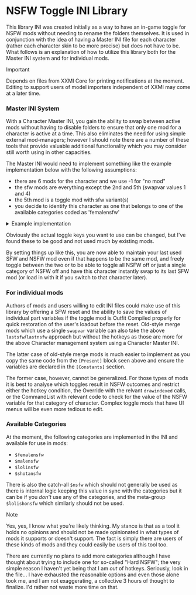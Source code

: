 # NSFW Toggle INI Library
This library INI was created initially as a way to have an in-game toggle for NSFW mods without needing to rename the folders themselves. It is used in conjunction with the idea of having a Master INI file for each character (rather each character skin to be more precise) but does not have to be. What follows is an explanation of how to utilize this library both for the Master INI system and for individual mods.
> [!IMPORTANT]
> Depends on files from XXMI Core for printing notifications at the moment. Editing to support users of model importers independent of XXMI may come at a later time.
### Master INI System
With a Character Master INI, you gain the ability to swap between active mods without having to disable folders to ensure that only one mod for a character is active at a time. This also eliminates the need for using simple external mod-managers; however I should note there are a number of these tools that provide valuable additional functionality which you may consider still worth using in other capacities.

The Master INI would need to implement something like the example implementation below with the following assumptions:
* there are 6 mods for the character and we use -1 for "no mod"
* the sfw mods are everything except the 2nd and 5th (swapvar values 1 and 4)
* the 5th mod is a toggle mod with sfw variant(s)
* you decide to identify this character as one that belongs to one of the available categories coded as 'femalensfw'

<details>
<summary>Example implementation</summary>

```ini
[Constants]
global persist $swapvar = 0
global persist $lastsfw = 0
global persist $lastnsfw = 0
global persist $isnsfw = 0
global $nsfwenabledcopy = 1
global $nsfwtoggleval
global $active

[KeySwapSFW]
condition = $active == 1 && $\global\nsfwtoggle\femalensfw == 0
key = ctrl VK_RIGHT no_shift no_alt
back = ctrl VK_LEFT no_shift no_alt
type = cycle
$swapvar = -1,0,2,3,4,5
$isnsfw  =  0

[KeySwapSFW.2]
condition = $active == 1 && $\global\nsfwtoggle\femalensfw == 1 && $isnsfw == 0
key  = ctrl VK_UP no_shift no_alt
back = ctrl VK_DOWN no_shift no_alt
type = cycle
$swapvar = -1,0,2,3,5
$isnsfw  =  0

[KeySwapNSFW]
condition = $active == 1 && $\global\nsfwtoggle\femalensfw == 1 && $isnsfw == 1
key = ctrl VK_UP no_shift no_alt
back = ctrl VK_DOWN no_shift no_alt
type = cycle
$swapvar = 1,4

[KeySwapFull]
condition = $active == 1 && $\global\nsfwtoggle\femalensfw == 1
key = ctrl VK_RIGHT no_shift no_alt
back = ctrl VK_LEFT no_shift no_alt
type = cycle
$swapvar = -1,0,1,2,3,4,5
$isnsfw  =  0,0,1,0,0,1,0

[KeySelectSFW]
condition = $active == 1 && $\global\nsfwtoggle\femalensfw == 1 && $isnsfw == 1
key = shift VK_RIGHT no_ctrl no_alt
back = shift VK_LEFT no_ctrl no_alt
type = cycle
$lastsfw = -1,0,2,3,4,5

[KeySelectNSFW]
condition = $active == 1 && $\global\nsfwtoggle\femalensfw == 0 && $isnsfw == 0
key = shift VK_RIGHT no_ctrl no_alt
back = shift VK_LEFT no_ctrl no_alt
type = cycle
$lastnsfw = 1,4

[KeyToggleLastSaved]
condition = $active == 1 && $\global\nsfwtoggle\femalensfw == 1
key = shift . no_alt no_ctrl
run = CommandListToggleSaved

[Present]
post $active = 0
$nsfwtoggleval = $\global\nsfwtoggle\femalensfw
$shouldswap = ($nsfwenabledcopy != $nsfwtoggleval) && ($nsfwtoggleval == 0 || $\global\nsfwtoggle\notificationtype != 1)

if $nsfwtoggleval == 0
    if $isnsfw
        $lastnsfw = $swapvar
        if $shouldswap
            $swapvar = $lastsfw
            $isnsfw = 0
        endif
    endif
else if $nsfwtoggleval == 1
    if !$isnsfw
        $lastsfw = $swapvar
        if $shouldswap
            $swapvar = $lastnsfw
            $isnsfw = 1
        endif
    endif
endif
$nsfwenabledcopy = $nsfwtoggleval

[TextureOverrideCharacterPosition]
hash = <hash>
$active = 1

[CommandListToggleSaved]
if $isnsfw
    $lastnsfw = $swapvar
    $swapvar = $lastsfw
    $isnsfw = 0
else
    $lastsfw = $swapvar
    $swapvar = $lastnsfw
    $isnsfw = 1
endif
```
</details>

Obviously the actual toggle keys you want to use can be changed, but I've found these to be good and not used much by existing mods.

By setting things up like this, you are now able to maintain your last used SFW and NSFW mod even if that happens to be the same mod, and freely toggle between the two or to be able to toggle all NSFW off or just a single category of NSFW off and have this character instantly swap to its last SFW mod (or load in with it if you switch to that character later).
### For individual mods
Authors of mods and users willing to edit INI files could make use of this library by offering a SFW reset and the ability to save the values of individual part variables if the toggle mod is Outfit Compiled properly for quick restoration of the user's loadout before the reset. Old-style merge mods which use a single `swapvar` variable can also take the above `lastsfw`/`lastnsfw` approach but without the hotkeys as those are more for the above Character management system using a Character Master INI.

The latter case of old-style merge mods is much easier to implement as you copy the same code from the `[Present]` block seen above and ensure the variables are declared in the `[Constants]` section.

The former case, however, cannot be generalized. For those types of mods it is best to analyse which toggles result in NSFW outcomes and restrict either the hotkey condition, the Override with the relvant `drawindexed` calls, or the CommandList with relevant code to check for the value of the NSFW variable for that category of character. Complex toggle mods that have UI menus will be even more tedious to edit.
### Available Categories
At the moment, the following categories are implemented in the INI and available for use in mods:

* `$femalensfw`
* `$malensfw`
* `$lolinsfw`
* `$shotansfw`

There is also the catch-all `$nsfw` which should not generally be used as there is internal logic keeping this value in sync with the categories but it can be if you *don't* use any of the categories, and the meta-group `$lolishonsfw` which similarly should not be used.

> [!NOTE]
> Yes, yes, I know what you're likely thinking. My stance is that as a tool it holds no opinions and should not be made opinionated in what types of mods it supports or doesn't support. The fact is simply there are users of these kinds of mods and they could easily be users of this tool too.

There are currently no plans to add more categories although I have thought about trying to include one for so-called "Hard NSFW"; the very simple reason I haven't yet being that I am *out* of hotkeys. Seriously, look in the file... I have exhausted the reasonable options and even those alone took me, and I am not exaggerating, a collective 3 hours of thought to finalize. I'd rather not waste more time on that.
